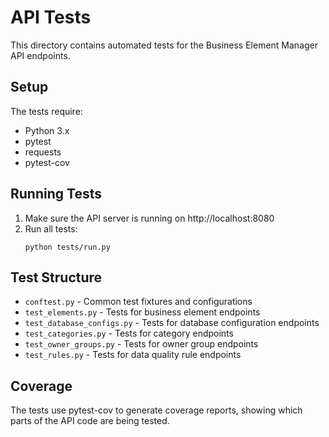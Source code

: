 # API Tests

This directory contains automated tests for the Business Element Manager API endpoints.

## Setup

The tests require:
- Python 3.x
- pytest
- requests
- pytest-cov

## Running Tests

1. Make sure the API server is running on http://localhost:8080
2. Run all tests:
   ```
   python tests/run.py
   ```

## Test Structure

- `conftest.py` - Common test fixtures and configurations
- `test_elements.py` - Tests for business element endpoints
- `test_database_configs.py` - Tests for database configuration endpoints
- `test_categories.py` - Tests for category endpoints
- `test_owner_groups.py` - Tests for owner group endpoints
- `test_rules.py` - Tests for data quality rule endpoints

## Coverage

The tests use pytest-cov to generate coverage reports, showing which parts of the API code are being tested.

